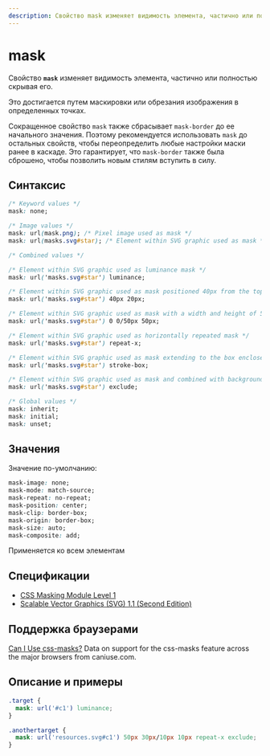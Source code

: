 ```yaml
---
description: Свойство mask изменяет видимость элемента, частично или полностью скрывая его
---
```


# mask

Свойство **`mask`** изменяет видимость элемента, частично или полностью скрывая его.

Это достигается путем маскировки или обрезания изображения в определенных точках.

Сокращенное свойство `mask` также сбрасывает `mask-border` до ее начального значения. Поэтому рекомендуется использовать `mask` до остальных свойств, чтобы переопределить любые настройки маски ранее в каскаде. Это гарантирует, что `mask-border` также была сброшено, чтобы позволить новым стилям вступить в силу.

## Синтаксис

```css
/* Keyword values */
mask: none;

/* Image values */
mask: url(mask.png); /* Pixel image used as mask */
mask: url(masks.svg#star); /* Element within SVG graphic used as mask */

/* Combined values */

/* Element within SVG graphic used as luminance mask */
mask: url('masks.svg#star') luminance;

/* Element within SVG graphic used as mask positioned 40px from the top and 20px from the left */
mask: url('masks.svg#star') 40px 20px;

/* Element within SVG graphic used as mask with a width and height of 50px */
mask: url('masks.svg#star') 0 0/50px 50px;

/* Element within SVG graphic used as horizontally repeated mask */
mask: url('masks.svg#star') repeat-x;

/* Element within SVG graphic used as mask extending to the box enclosed by the stroke */
mask: url('masks.svg#star') stroke-box;

/* Element within SVG graphic used as mask and combined with background using non-overlapping parts */
mask: url('masks.svg#star') exclude;

/* Global values */
mask: inherit;
mask: initial;
mask: unset;
```

## Значения

Значение по-умолчанию:

```css
mask-image: none;
mask-mode: match-source;
mask-repeat: no-repeat;
mask-position: center;
mask-clip: border-box;
mask-origin: border-box;
mask-size: auto;
mask-composite: add;
```

Применяется ко всем элементам

## Спецификации

- [CSS Masking Module Level 1](https://drafts.fxtf.org/css-masking-1/#the-mask)
- [Scalable Vector Graphics (SVG) 1.1 (Second Edition)](http://www.w3.org/TR/SVG11/masking.html#MaskProperty)

## Поддержка браузерами

<p class="ciu_embed" data-feature="css-masks" data-periods="future_1,current,past_1,past_2">
  <a href="http://caniuse.com/#feat=css-masks">Can I Use css-masks?</a> Data on support for the css-masks feature across the major browsers from caniuse.com.
</p>

## Описание и примеры

```css
.target {
  mask: url('#c1') luminance;
}

.anothertarget {
  mask: url('resources.svg#c1') 50px 30px/10px 10px repeat-x exclude;
}
```
